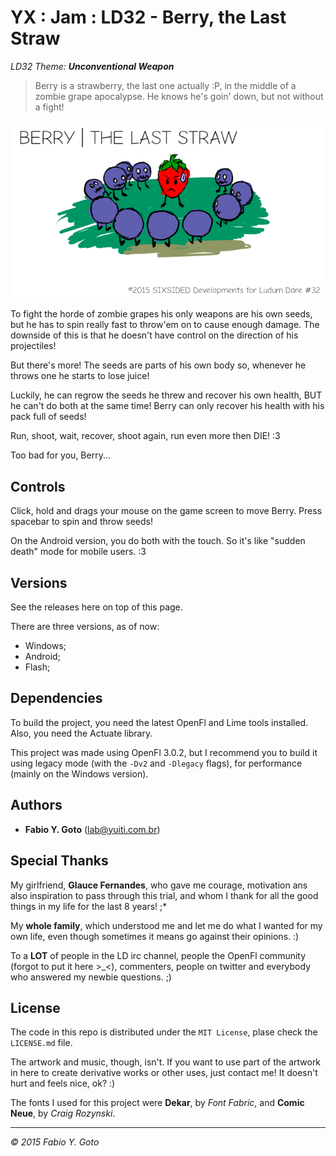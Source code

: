 YX : Jam : LD32 - Berry, the Last Straw
=======================================

_LD32 Theme: **Unconventional Weapon**_

> Berry is a strawberry, the last one actually :P, in the middle of a zombie grape apocalypse. He knows he's goin' down, but not without a fight!

![Berry Title](art/berrytitle.png)

To fight the horde of zombie grapes his only weapons are his own seeds, but he has to spin really fast to throw'em on to cause enough damage. The downside of this is that he doesn't have control on the direction of his projectiles!

But there's more! The seeds are parts of his own body so, whenever he throws one he starts to lose juice!

Luckily, he can regrow the seeds he threw and recover his own health, BUT he can't do both at the same time! Berry can only recover his health with his pack full of seeds!

Run, shoot, wait, recover, shoot again, run even more then DIE! :3

Too bad for you, Berry...

## Controls

Click, hold and drags your mouse on the game screen to move Berry. Press spacebar to spin and throw seeds!

On the Android version, you do both with the touch. So it's like "sudden death" mode for mobile users. :3

## Versions

See the releases here on top of this page.

There are three versions, as of now:

 - Windows;
 - Android;
 - Flash;

## Dependencies

To build the project, you need the latest OpenFl and Lime tools installed. Also, you need the Actuate library.

This project was made using OpenFl 3.0.2, but I recommend you to build it using legacy mode (with the `-Dv2` and `-Dlegacy` flags), for performance (mainly on the Windows version).

## Authors

- **Fabio Y. Goto** ([lab@yuiti.com.br][mailto01])

## Special Thanks

My girlfriend, **Glauce Fernandes**, who gave me courage, motivation ans also inspiration to pass through this trial, and whom I thank for all the good things in my life for the last 8 years! ;*

My **whole family**, which understood me and let me do what I wanted for my own life, even though sometimes it means go against their opinions. :)


To a **LOT** of people in the LD irc channel, people the OpenFl community (forgot to put it here >_<), commenters, people on twitter and everybody who answered my newbie questions. ;)

## License

The code in this repo is distributed under the `MIT License`, plase check the `LICENSE.md` file.

The artwork and music, though, isn't. If you want to use part of the artwork in here to create derivative works or other uses, just contact me! It doesn't hurt and feels nice, ok? :)

The fonts I used for this project were **Dekar**, by _Font Fabric_, and **Comic Neue**, by _Craig Rozynski_.

-----

_© 2015 Fabio Y. Goto_

[\\]: ======================================================================

[mailto01]: mailto:lab@yuiti.com.br

[\\]: ======================================================================
